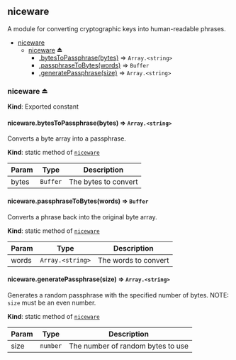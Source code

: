 <a name="module_niceware"></a>

## niceware
A module for converting cryptographic keys into human-readable phrases.


* [niceware](#module_niceware)
    * [niceware](#exp_module_niceware--niceware) ⏏
        * [.bytesToPassphrase(bytes)](#module_niceware--niceware.bytesToPassphrase) ⇒ <code>Array.&lt;string&gt;</code>
        * [.passphraseToBytes(words)](#module_niceware--niceware.passphraseToBytes) ⇒ <code>Buffer</code>
        * [.generatePassphrase(size)](#module_niceware--niceware.generatePassphrase) ⇒ <code>Array.&lt;string&gt;</code>

<a name="exp_module_niceware--niceware"></a>

### niceware ⏏
**Kind**: Exported constant  
<a name="module_niceware--niceware.bytesToPassphrase"></a>

#### niceware.bytesToPassphrase(bytes) ⇒ <code>Array.&lt;string&gt;</code>
Converts a byte array into a passphrase.

**Kind**: static method of <code>[niceware](#exp_module_niceware--niceware)</code>  

| Param | Type | Description |
| --- | --- | --- |
| bytes | <code>Buffer</code> | The bytes to convert |

<a name="module_niceware--niceware.passphraseToBytes"></a>

#### niceware.passphraseToBytes(words) ⇒ <code>Buffer</code>
Converts a phrase back into the original byte array.

**Kind**: static method of <code>[niceware](#exp_module_niceware--niceware)</code>  

| Param | Type | Description |
| --- | --- | --- |
| words | <code>Array.&lt;string&gt;</code> | The words to convert |

<a name="module_niceware--niceware.generatePassphrase"></a>

#### niceware.generatePassphrase(size) ⇒ <code>Array.&lt;string&gt;</code>
Generates a random passphrase with the specified number of bytes.
NOTE: `size` must be an even number.

**Kind**: static method of <code>[niceware](#exp_module_niceware--niceware)</code>  

| Param | Type | Description |
| --- | --- | --- |
| size | <code>number</code> | The number of random bytes to use |

